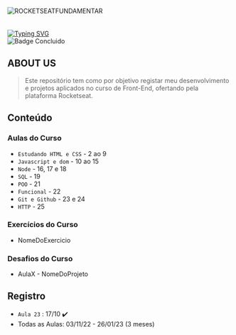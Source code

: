 ![ROCKETSEATFUNDAMENTAR](https://user-images.githubusercontent.com/113690864/221015038-ae0a7ecf-fa85-42df-9ae1-934d4bca54ad.gif)
<br><br><br>
[![Typing SVG](https://readme-typing-svg.demolab.com?font=Fira+Code&pause=1000&width=435&lines=Trilha+do+Estagiário!+Fundamentar;JS,CSS,Html+e+mais!&pause=1000&color=6EDCE2&width=435)](https://git.io/typing-svg)
<br>
![Badge Concluido](http://img.shields.io/static/v1?label=STATUS&message=CONCLUIDO&color=6EDCE2&style=for-the-badge)

## ABOUT US
> Este repositório tem como por objetivo registar meu desenvolvimento e projetos aplicados no curso de Front-End, ofertando pela plataforma Rocketseat.

## Conteúdo 
### Aulas do Curso
- `Estudando HTML e CSS` - 2 ao 9
- `Javascript e dom` - 10 ao 15
- `Node` - 16, 17 e 18
- `SQL` - 19
- `POO` - 21
- `Funcional` - 22
- `Git e Github` - 23 e 24
- `HTTP` - 25
### Exercícios do Curso
  - NomeDoExercicio
### Desafios do Curso
  - AulaX - NomeDoProjeto
  
## Registro
- `Aula 23` : 17/10 ✔️
- Todas as Aulas: 03/11/22 - 26/01/23 (3 meses)
